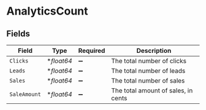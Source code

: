 # AnalyticsCount


## Fields

| Field                               | Type                                | Required                            | Description                         |
| ----------------------------------- | ----------------------------------- | ----------------------------------- | ----------------------------------- |
| `Clicks`                            | **float64*                          | :heavy_minus_sign:                  | The total number of clicks          |
| `Leads`                             | **float64*                          | :heavy_minus_sign:                  | The total number of leads           |
| `Sales`                             | **float64*                          | :heavy_minus_sign:                  | The total number of sales           |
| `SaleAmount`                        | **float64*                          | :heavy_minus_sign:                  | The total amount of sales, in cents |